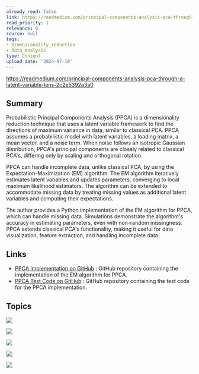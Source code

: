 ```yaml
---
already_read: false
link: https://readmedium.com/principal-components-analysis-pca-through-a-latent-variable-lens-2c2e5392a3a0
read_priority: 1
relevance: 0
source: null
tags:
- Dimensionality_reduction
- Data_Analysis
type: Content
upload_date: '2024-07-10'
---
```


https://readmedium.com/principal-components-analysis-pca-through-a-latent-variable-lens-2c2e5392a3a0
## Summary

Probabilistic Principal Components Analysis (PPCA) is a dimensionality reduction technique that uses a latent variable framework to find the directions of maximum variance in data, similar to classical PCA. PPCA assumes a probabilistic model with latent variables, a loading matrix, a mean vector, and a noise term. When noise follows an isotropic Gaussian distribution, PPCA's principal components are closely related to classical PCA's, differing only by scaling and orthogonal rotation.

PPCA can handle incomplete data, unlike classical PCA, by using the Expectation-Maximization (EM) algorithm. The EM algorithm iteratively estimates latent variables and updates parameters, converging to local maximum likelihood estimators. The algorithm can be extended to accommodate missing data by treating missing values as additional latent variables and computing their expectations.

The author provides a Python implementation of the EM algorithm for PPCA, which can handle missing data. Simulations demonstrate the algorithm's accuracy in estimating parameters, even with non-random missingness. PPCA extends classical PCA's functionality, making it useful for data visualization, feature extraction, and handling incomplete data.
## Links

- [PPCA Implementation on GitHub](https://github.com/nstew296/ppca) : GitHub repository containing the implementation of the EM algorithm for PPCA.
- [PPCA Test Code on GitHub](https://github.com/nstew296/ppca/blob/main/test_ppca.py) : GitHub repository containing the test code for the PPCA implementation.

## Topics

![](topics/Concept/Probabilistic%20Principal%20Components%20Analysis%20PPCA)

![](topics/Concept/Latent%20Variable)

![](topics/Concept/Expectation%20Maximization%20EM%20Algorithm)

![](topics/Concept/Isotropic%20Gaussian%20Distribution)

![](topics/Model/Principal%20Components%20Analysis%20PCA)